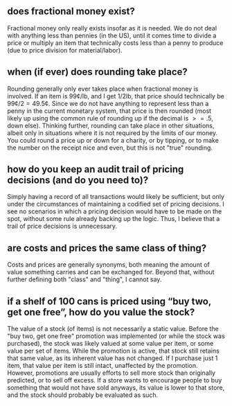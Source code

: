 ## does fractional money exist?
Fractional money only really exists insofar as it is needed. We do not deal with anything less than pennies (in the US), until it comes time to divide a price or multiply an item that technically costs less than a penny to produce (due to price division for material/labor). 

## when (if ever) does rounding take place?
Rounding generally only ever takes place when fractional money is involved. If an item is $99$¢/lb, and I get $1/2$lb, that price should technically be $99¢/2 = 49.5¢$. Since we do not have anything to represent less than a penny in the current monetary system, that price is then rounded (most likely up using the common rule of rounding up if the decimal is $>= .5$, down else). Thinking further, rounding can take place in other situations, albeit only in situations where it is not required by the limits of our money. You could round a price up or down for a charity, or by tipping, or to make the number on the receipt nice and even, but this is not "true" rounding.

## how do you keep an audit trail of pricing decisions (and do you need to)?
Simply having a record of all transactions would likely be sufficient, but only under the circumstances of maintaining a codified set of pricing decisions. I see no scenarios in which a pricing decision would have to be made on the spot, without some rule already backing up the logic. Thus, I believe that a trail of price decisions is unnecessary.

## are costs and prices the same class of thing?
Costs and prices are generally synonyms, both meaning the amount of value something carries and can be exchanged for. Beyond that, without further defining both "class" and "thing", I cannot say.

## if a shelf of 100 cans is priced using “buy two, get one free”, how do you value the stock?
The value of a stock (of items) is not necessarily a static value. Before the "buy two, get one free" promotion was implemented (or while the stock was purchased), the stock was likely valued at some value per item, or some value per set of items. While the promotion is active, that stock still retains that same value, as its inherent value has not changed. If I purchase just 1 item, that value per item is still intact, unaffected by the promotion. However, promotions are usually efforts to sell more stock than originally predicted, or to sell off excess. If a store wants to encourage people to buy something that would not have sold anyways, its value is lower to that store, and the stock should probably be evaluated as such. 